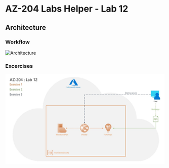 # AZ-204 Labs Helper - Lab 12

## Architecture
### Workflow
![Architecture](/images/labs/gif/lab12.gif)

### Excercises
![Exercises](/images/labs/jpg/lab12.jpg)
